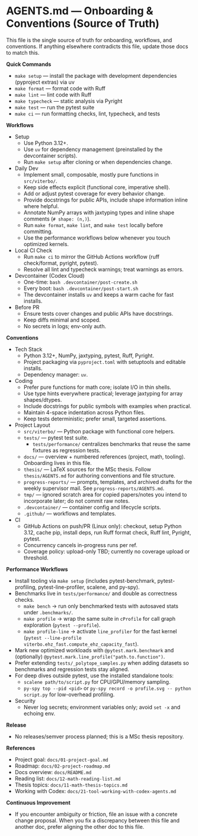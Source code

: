 # AGENTS.md — Onboarding & Conventions (Source of Truth)

This file is the single source of truth for onboarding, workflows, and conventions. If anything elsewhere contradicts this file,
update those docs to match this.

**Quick Commands**
- `make setup` — install the package with development dependencies (pyproject extras) via uv
- `make format` — format code with Ruff
- `make lint` — lint code with Ruff
- `make typecheck` — static analysis via Pyright
- `make test` — run the pytest suite
- `make ci` — run formatting checks, lint, typecheck, and tests

**Workflows**
- Setup
  - Use Python 3.12+.
  - Use `uv` for dependency management (preinstalled by the devcontainer scripts).
  - Run `make setup` after cloning or when dependencies change.
- Daily Dev
  - Implement small, composable, mostly pure functions in `src/viterbo/`.
  - Keep side effects explicit (functional core, imperative shell).
  - Add or adjust pytest coverage for every behavior change.
  - Provide docstrings for public APIs, include shape information inline where helpful.
  - Annotate NumPy arrays with jaxtyping types and inline shape comments (`# shape: (n,)`).
  - Run `make format`, `make lint`, and `make test` locally before committing.
  - Use the performance workflows below whenever you touch optimized kernels.
- Local CI Check
  - Run `make ci` to mirror the GitHub Actions workflow (ruff check/format, pyright, pytest).
  - Resolve all lint and typecheck warnings; treat warnings as errors.
- Devcontainer (Codex Cloud)
  - One-time: `bash .devcontainer/post-create.sh`
  - Every boot: `bash .devcontainer/post-start.sh`
  - The devcontainer installs `uv` and keeps a warm cache for fast installs.
- Before PR
  - Ensure tests cover changes and public APIs have docstrings.
  - Keep diffs minimal and scoped.
  - No secrets in logs; env-only auth.

**Conventions**
- Tech Stack
  - Python 3.12+, NumPy, jaxtyping, pytest, Ruff, Pyright.
  - Project packaging via `pyproject.toml` with setuptools and editable installs.
  - Dependency manager: `uv`.
- Coding
  - Prefer pure functions for math core; isolate I/O in thin shells.
  - Use type hints everywhere practical; leverage jaxtyping for array shapes/dtypes.
  - Include docstrings for public symbols with examples when practical.
  - Maintain 4-space indentation across Python files.
  - Keep tests deterministic; prefer small, targeted assertions.
- Project Layout
  - `src/viterbo/` — Python package with functional core helpers.
  - `tests/` — pytest test suite.
    - `tests/performance/` centralizes benchmarks that reuse the same fixtures as regression tests.
  - `docs/` — overview + numbered references (project, math, tooling). Onboarding lives in this file.
  - `thesis/` — LaTeX sources for the MSc thesis. Follow `thesis/AGENTS.md` for authoring conventions and file structure.
  - `progress-reports/` — prompts, templates, and archived drafts for the weekly supervisor mail. See `progress-reports/AGENTS.md`.
  - `tmp/` — ignored scratch area for copied papers/notes you intend to incorporate later; do not commit raw notes.
  - `.devcontainer/` — container config and lifecycle scripts.
  - `.github/` — workflows and templates.
- CI
  - GitHub Actions on push/PR (Linux only): checkout, setup Python 3.12, cache pip, install deps, run Ruff format check, Ruff lint, Pyright, pytest.
  - Concurrency cancels in-progress runs per ref.
  - Coverage policy: upload-only TBD; currently no coverage upload or threshold.

**Performance Workflows**
- Install tooling via `make setup` (includes pytest-benchmark, pytest-profiling, pytest-line-profiler, scalene, and py-spy).
- Benchmarks live in `tests/performance/` and double as correctness checks.
  - `make bench` → run only benchmarked tests with autosaved stats under `.benchmarks/`.
  - `make profile` → wrap the same suite in `cProfile` for call graph exploration (`pytest --profile`).
  - `make profile-line` → activate `line_profiler` for the fast kernel (`pytest --line-profile viterbo.ehz_fast.compute_ehz_capacity_fast`).
- Mark new optimized workloads with `@pytest.mark.benchmark` and (optionally) `@pytest.mark.line_profile("path.to.function")`.
- Prefer extending `tests/_polytope_samples.py` when adding datasets so benchmarks and regression tests stay aligned.
- For deep dives outside pytest, use the installed standalone tools:
  - `scalene path/to/script.py` for CPU/GPU/memory sampling.
  - `py-spy top --pid <pid>` or `py-spy record -o profile.svg -- python script.py` for low-overhead profiling.
- Security
  - Never log secrets; environment variables only; avoid `set -x` and echoing env.

**Release**
- No releases/semver process planned; this is a MSc thesis repository.

**References**
- Project goal: `docs/01-project-goal.md`
- Roadmap: `docs/02-project-roadmap.md`
- Docs overview: `docs/README.md`
- Reading list: `docs/12-math-reading-list.md`
- Thesis topics: `docs/11-math-thesis-topics.md`
- Working with Codex: `docs/21-tool-working-with-codex-agents.md`

**Continuous Improvement**
- If you encounter ambiguity or friction, file an issue with a concrete change proposal. When you fix a discrepancy between this
file and another doc, prefer aligning the other doc to this file.
